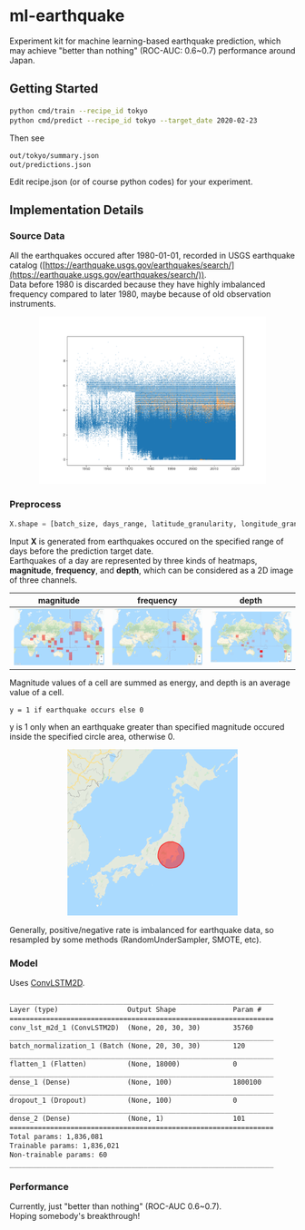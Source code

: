 # ml-earthquake
Experiment kit for machine learning-based earthquake prediction, which may achieve "better than nothing" (ROC-AUC: 0.6~0.7) performance around Japan.

## Getting Started
```sh
python cmd/train --recipe_id tokyo
python cmd/predict --recipe_id tokyo --target_date 2020-02-23
```
Then see 
```
out/tokyo/summary.json
out/predictions.json
```
Edit recipe.json (or of course python codes) for your experiment.

## Implementation Details

### Source Data
All the earthquakes occured after 1980-01-01, recorded in USGS earthquake catalog ([https://earthquake.usgs.gov/earthquakes/search/](https://earthquake.usgs.gov/earthquakes/search/)).  
Data before 1980 is discarded because they have highly imbalanced frequency compared to later 1980, maybe because of old observation instruments.
<div align="center">
  <img src="img/frequency.png" width="400">
</div>

### Preprocess

```python
X.shape = [batch_size, days_range, latitude_granularity, longitude_granularity, num_of_channels]
```

Input **X** is generated from earthquakes occured on the specified range of days before the prediction target date.  
Earthquakes of a day are represented by three kinds of heatmaps, **magnitude**, **frequency**, and **depth**, which can be considered as a 2D image of three channels.
<center>

| magnitude | frequency | depth |
|:---:|:---:|:---:|
|<img src="img/mag_heatmap.png" width=250>|<img src="img/freq_heatmap.png" width=250>|<img src="img/depth_heatmap.png" width=250>|

</center>
Magnitude values of a cell are summed as energy, and depth is an average value of a cell.

```
y = 1 if earthquake occurs else 0
```

y is 1 only when an earthquake greater than specified magnitude occured inside the specified circle area, otherwise 0.
<div align="center">
  <img title="tokyo" src="img/tokyo.png" width=300>
</div>

Generally, positive/negative rate is imbalanced for earthquake data, so resampled by some methods (RandomUnderSampler, SMOTE, etc).

### Model
Uses [ConvLSTM2D](https://keras.io/ja/layers/recurrent/).
```
_________________________________________________________________
Layer (type)                 Output Shape              Param #
=================================================================
conv_lst_m2d_1 (ConvLSTM2D)  (None, 20, 30, 30)        35760
_________________________________________________________________
batch_normalization_1 (Batch (None, 20, 30, 30)        120
_________________________________________________________________
flatten_1 (Flatten)          (None, 18000)             0
_________________________________________________________________
dense_1 (Dense)              (None, 100)               1800100
_________________________________________________________________
dropout_1 (Dropout)          (None, 100)               0
_________________________________________________________________
dense_2 (Dense)              (None, 1)                 101
=================================================================
Total params: 1,836,081
Trainable params: 1,836,021
Non-trainable params: 60
_________________________________________________________________
```

### Performance

Currently, just "better than nothing" (ROC-AUC 0.6~0.7).  
Hoping somebody's breakthrough!
